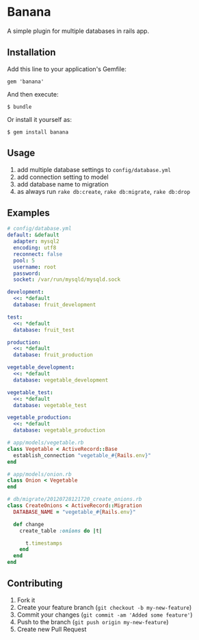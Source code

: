 # Banana

A simple plugin for multiple databases in rails app.

## Installation

Add this line to your application's Gemfile:

    gem 'banana'

And then execute:

    $ bundle

Or install it yourself as:

    $ gem install banana

## Usage

1. add multiple database settings to `config/database.yml`
2. add connection setting to model
3. add database name to migration
4. as always run `rake db:create`, `rake db:migrate`, `rake db:drop`

## Examples

```yaml
# config/database.yml
default: &default
  adapter: mysql2
  encoding: utf8
  reconnect: false
  pool: 5
  username: root
  password:
  socket: /var/run/mysqld/mysqld.sock

development:
  <<: *default
  database: fruit_development

test:
  <<: *default
  database: fruit_test

production:
  <<: *default
  database: fruit_production

vegetable_development:
  <<: *default
  database: vegetable_development

vegetable_test:
  <<: *default
  database: vegetable_test

vegetable_production:
  <<: *default
  database: vegetable_production
```


```ruby
# app/models/vegetable.rb
class Vegetable < ActiveRecord::Base
  establish_connection "vegetable_#{Rails.env}"
end
```
```ruby
# app/models/onion.rb
class Onion < Vegetable
end
```

```ruby
# db/migrate/20120728121720_create_onions.rb
class CreateOnions < ActiveRecord::Migration
  DATABASE_NAME = "vegetable_#{Rails.env}"

  def change
    create_table :onions do |t|

      t.timestamps
    end
  end
end
```

## Contributing

1. Fork it
2. Create your feature branch (`git checkout -b my-new-feature`)
3. Commit your changes (`git commit -am 'Added some feature'`)
4. Push to the branch (`git push origin my-new-feature`)
5. Create new Pull Request
